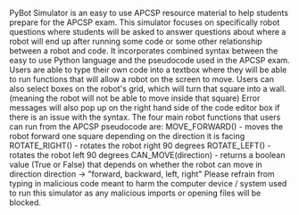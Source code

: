 PyBot Simulator is an easy to use APCSP resource material to help students prepare for the APCSP exam. 
This simulator focuses on specifically robot questions where students will be asked to answer questions about where a robot will end up after running some code or some other relationship between a robot and code.
It incorporates combined syntax between the easy to use Python language and the pseudocode used in the APCSP exam. 
Users are able to type their own code into a textbox where they will be able to run functions that will allow a robot on the screen to move. 
Users can also select boxes on the robot's grid, which will turn that square into a wall. (meaning the robot will not be able to move inside that square)
Error messages will also pop up on the right hand side of the code editor box if there is an issue with the syntax.
The four main robot functions that users can run from the APCSP pseudocode are:
MOVE_FORWARD() - moves the robot forward one square depending on the direction it is facing
ROTATE_RIGHT() - rotates the robot right 90 degrees
ROTATE_LEFT() - rotates the robot left 90 degrees
CAN_MOVE(direction) - returns a boolean value (True or False) that depends on whether the robot can move in direction
direction -> "forward, backward, left, right"
Please refrain from typing in malicious code meant to harm the computer device / system used to run this simulator as any malicious imports or opening files will be blocked. 
